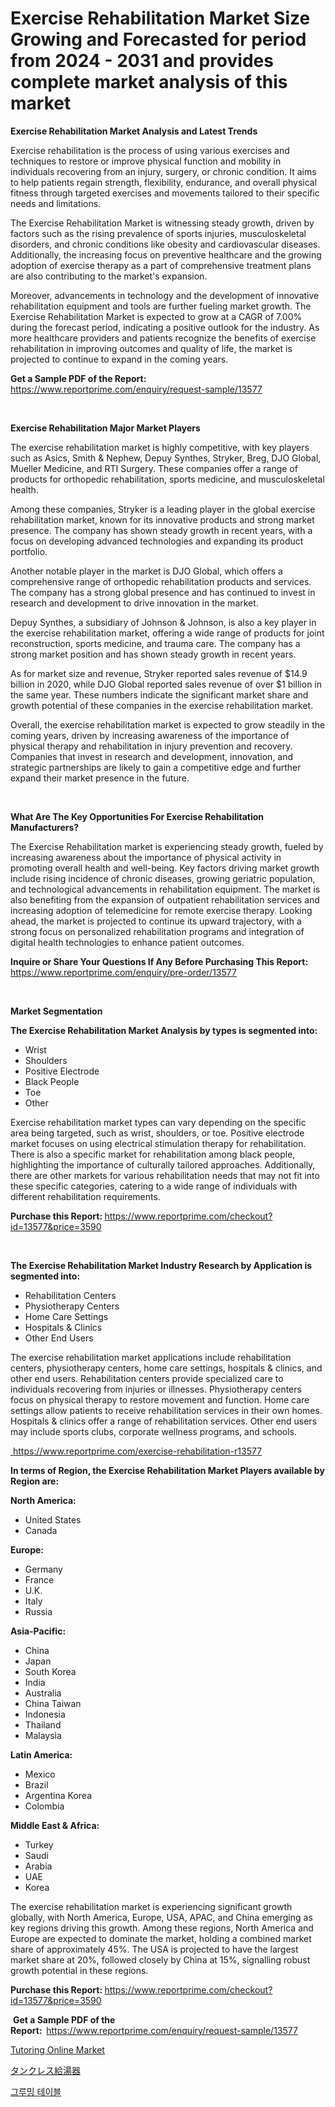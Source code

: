 <p><h1>Exercise Rehabilitation Market Size Growing and Forecasted for period from 2024 - 2031 and provides complete market analysis of this market</h1></p><p><strong>Exercise Rehabilitation Market Analysis and Latest Trends</strong></p>
<p><p>Exercise rehabilitation is the process of using various exercises and techniques to restore or improve physical function and mobility in individuals recovering from an injury, surgery, or chronic condition. It aims to help patients regain strength, flexibility, endurance, and overall physical fitness through targeted exercises and movements tailored to their specific needs and limitations.</p><p>The Exercise Rehabilitation Market is witnessing steady growth, driven by factors such as the rising prevalence of sports injuries, musculoskeletal disorders, and chronic conditions like obesity and cardiovascular diseases. Additionally, the increasing focus on preventive healthcare and the growing adoption of exercise therapy as a part of comprehensive treatment plans are also contributing to the market's expansion.</p><p>Moreover, advancements in technology and the development of innovative rehabilitation equipment and tools are further fueling market growth. The Exercise Rehabilitation Market is expected to grow at a CAGR of 7.00% during the forecast period, indicating a positive outlook for the industry. As more healthcare providers and patients recognize the benefits of exercise rehabilitation in improving outcomes and quality of life, the market is projected to continue to expand in the coming years.</p></p>
<p><strong>Get a Sample PDF of the Report:&nbsp;</strong> <a href="https://www.reportprime.com/enquiry/request-sample/13577">https://www.reportprime.com/enquiry/request-sample/13577</a></p>
<p>&nbsp;</p>
<p><strong>Exercise Rehabilitation Major Market Players</strong></p>
<p><p>The exercise rehabilitation market is highly competitive, with key players such as Asics, Smith & Nephew, Depuy Synthes, Stryker, Breg, DJO Global, Mueller Medicine, and RTI Surgery. These companies offer a range of products for orthopedic rehabilitation, sports medicine, and musculoskeletal health.</p><p>Among these companies, Stryker is a leading player in the global exercise rehabilitation market, known for its innovative products and strong market presence. The company has shown steady growth in recent years, with a focus on developing advanced technologies and expanding its product portfolio.</p><p>Another notable player in the market is DJO Global, which offers a comprehensive range of orthopedic rehabilitation products and services. The company has a strong global presence and has continued to invest in research and development to drive innovation in the market.</p><p>Depuy Synthes, a subsidiary of Johnson & Johnson, is also a key player in the exercise rehabilitation market, offering a wide range of products for joint reconstruction, sports medicine, and trauma care. The company has a strong market position and has shown steady growth in recent years.</p><p>As for market size and revenue, Stryker reported sales revenue of $14.9 billion in 2020, while DJO Global reported sales revenue of over $1 billion in the same year. These numbers indicate the significant market share and growth potential of these companies in the exercise rehabilitation market.</p><p>Overall, the exercise rehabilitation market is expected to grow steadily in the coming years, driven by increasing awareness of the importance of physical therapy and rehabilitation in injury prevention and recovery. Companies that invest in research and development, innovation, and strategic partnerships are likely to gain a competitive edge and further expand their market presence in the future.</p></p>
<p>&nbsp;</p>
<p><strong>What Are The Key Opportunities For Exercise Rehabilitation Manufacturers?</strong></p>
<p><p>The Exercise Rehabilitation market is experiencing steady growth, fueled by increasing awareness about the importance of physical activity in promoting overall health and well-being. Key factors driving market growth include rising incidence of chronic diseases, growing geriatric population, and technological advancements in rehabilitation equipment. The market is also benefiting from the expansion of outpatient rehabilitation services and increasing adoption of telemedicine for remote exercise therapy. Looking ahead, the market is projected to continue its upward trajectory, with a strong focus on personalized rehabilitation programs and integration of digital health technologies to enhance patient outcomes.</p></p>
<p><strong>Inquire or Share Your Questions If Any Before Purchasing This Report:</strong> <a href="https://www.reportprime.com/enquiry/pre-order/13577">https://www.reportprime.com/enquiry/pre-order/13577</a></p>
<p>&nbsp;</p>
<p><strong>Market Segmentation</strong></p>
<p><strong>The Exercise Rehabilitation Market Analysis by types is segmented into:</strong></p>
<p><ul><li>Wrist</li><li>Shoulders</li><li>Positive Electrode</li><li>Black People</li><li>Toe</li><li>Other</li></ul></p>
<p><p>Exercise rehabilitation market types can vary depending on the specific area being targeted, such as wrist, shoulders, or toe. Positive electrode market focuses on using electrical stimulation therapy for rehabilitation. There is also a specific market for rehabilitation among black people, highlighting the importance of culturally tailored approaches. Additionally, there are other markets for various rehabilitation needs that may not fit into these specific categories, catering to a wide range of individuals with different rehabilitation requirements.</p></p>
<p><strong>Purchase this Report:&nbsp;</strong><a href="https://www.reportprime.com/checkout?id=13577&price=3590">https://www.reportprime.com/checkout?id=13577&price=3590</a></p>
<p>&nbsp;</p>
<p><strong>The Exercise Rehabilitation Market Industry Research by Application is segmented into:</strong></p>
<p><ul><li>Rehabilitation Centers</li><li>Physiotherapy Centers</li><li>Home Care Settings</li><li>Hospitals & Clinics</li><li>Other End Users</li></ul></p>
<p><p>The exercise rehabilitation market applications include rehabilitation centers, physiotherapy centers, home care settings, hospitals & clinics, and other end users. Rehabilitation centers provide specialized care to individuals recovering from injuries or illnesses. Physiotherapy centers focus on physical therapy to restore movement and function. Home care settings allow patients to receive rehabilitation services in their own homes. Hospitals & clinics offer a range of rehabilitation services. Other end users may include sports clubs, corporate wellness programs, and schools.</p></p>
<p><a href="https://www.reportprime.com/exercise-rehabilitation-r13577">&nbsp;https://www.reportprime.com/exercise-rehabilitation-r13577</a></p>
<p><strong>In terms of Region, the Exercise Rehabilitation Market Players available by Region are:</strong></p>
<p>
    <p> <strong> North America: </strong>
        <ul>
            <li>United States</li>
            <li>Canada</li>
        </ul>
        </p> 
    <p> <strong> Europe: </strong>
        <ul>
            <li>Germany</li>
            <li>France</li>
            <li>U.K.</li>
            <li>Italy</li>
            <li>Russia</li>
        </ul>
        </p> 
    <p> <strong> Asia-Pacific: </strong>
        <ul>
            <li>China</li>
            <li>Japan</li>
            <li>South Korea</li>
            <li>India</li>
            <li>Australia</li>
            <li>China Taiwan</li>
            <li>Indonesia</li>
            <li>Thailand</li>
            <li>Malaysia</li>
        </ul>
        </p> 
    <p> <strong> Latin America: </strong>
        <ul>
            <li>Mexico</li>
            <li>Brazil</li>
            <li>Argentina Korea</li>
            <li>Colombia</li>
        </ul>
        </p> 
    <p> <strong> Middle East & Africa: </strong>
        <ul>
            <li>Turkey</li>
            <li>Saudi</li>
            <li>Arabia</li>
            <li>UAE</li>
            <li>Korea</li>
        </ul>
    </p>
    </p>
<p><p>The exercise rehabilitation market is experiencing significant growth globally, with North America, Europe, USA, APAC, and China emerging as key regions driving this growth. Among these regions, North America and Europe are expected to dominate the market, holding a combined market share of approximately 45%. The USA is projected to have the largest market share at 20%, followed closely by China at 15%, signalling robust growth potential in these regions.</p></p>
<p><strong>Purchase this Report: </strong><a href="https://www.reportprime.com/checkout?id=13577&price=3590">https://www.reportprime.com/checkout?id=13577&price=3590</a></p>
<p>&nbsp;<strong>Get a Sample PDF of the Report:&nbsp;&nbsp;</strong><a href="https://www.reportprime.com/enquiry/request-sample/13577">https://www.reportprime.com/enquiry/request-sample/13577</a></p>
<p><strong></strong></p>
<p><p><a href="https://github.com/ChiragRp1/Market-Research-Report-List-4/blob/main/tutoring-online-market.md">Tutoring Online Market</a></p><p><a href="https://medium.com/@magalirtiz2005/%E3%82%BF%E3%83%B3%E3%82%AF%E3%83%AC%E3%82%B9%E7%B5%A6%E6%B9%AF%E5%99%A8%E5%B8%82%E5%A0%B4%E3%81%AE%E5%88%86%E6%9E%90-%E3%82%B0%E3%83%AD%E3%83%BC%E3%83%90%E3%83%AB%E7%94%A3%E6%A5%AD%E3%81%AE%E8%A6%8B%E9%80%9A%E3%81%97%E3%81%A8%E4%BA%88%E6%B8%AC-2024%E5%B9%B4%E3%81%8B%E3%82%892031%E5%B9%B4-9d04b095d46f">タンクレス給湯器</a></p><p><a href="https://github.com/akzkkws047661437/Market-Research-Report-List-1/blob/main/511177722618.md">그루밍 테이블</a></p></p>
